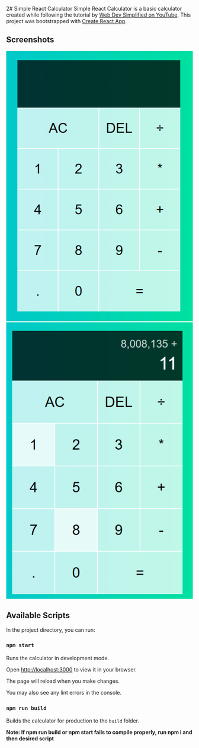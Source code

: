 2# Simple React Calculator
Simple React Calculator is a basic calculator created while following the tutorial by [Web Dev Simplified on YouTube](https://www.youtube.com/watch?v=DgRrrOt0Vr8).
This project was bootstrapped with [Create React App](https://github.com/facebook/create-react-app).

## Screenshots
![Screenshot 1](/src/calc1.PNG) ![Screenshot 1](/src/calc2.PNG)


## Available Scripts
In the project directory, you can run:
### `npm start`

  

Runs the calculator in development mode.

Open [http://localhost:3000](http://localhost:3000) to view it in your browser.

  

The page will reload when you make changes.

You may also see any lint errors in the console.



### `npm run build`

  

Builds the calculator for production to the `build` folder.


  

**Note: If npm run build or npm start fails to compile properly, run npm i and then desired script**
